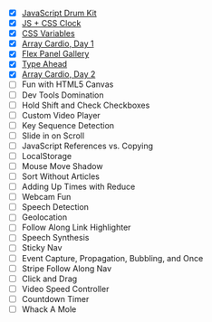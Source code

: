 - [x] [JavaScript Drum Kit](https://github.com/bebeboboha/JavaScript30/tree/master/01%20-%20JavaScript%20Drum%20Kit)
- [x] [JS + CSS Clock](https://github.com/bebeboboha/JavaScript30/tree/master/02%20-%20JS%20and%20CSS%20Clock)
- [x] [CSS Variables](https://github.com/bebeboboha/JavaScript30/tree/master/03%20-%20CSS%20Variables)
- [x] [Array Cardio, Day 1](https://github.com/bebeboboha/JavaScript30/tree/master/04%20-%20Array%20Cardio%20Day%201)
- [x] [Flex Panel Gallery](https://github.com/bebeboboha/JavaScript30/tree/master/05%20-%20Flex%20Panel%20Gallery)
- [x] [Type Ahead](https://github.com/bebeboboha/JavaScript30/tree/master/06%20-%20Type%20Ahead)
- [x] [Array Cardio, Day 2](https://github.com/bebeboboha/JavaScript30/tree/master/07%20-%20Array%20Cardio%20Day%202)
- [ ] Fun with HTML5 Canvas
- [ ] Dev Tools Domination
- [ ] Hold Shift and Check Checkboxes
- [ ] Custom Video Player
- [ ] Key Sequence Detection
- [ ] Slide in on Scroll
- [ ] JavaScript References vs. Copying
- [ ] LocalStorage
- [ ] Mouse Move Shadow
- [ ] Sort Without Articles
- [ ] Adding Up Times with Reduce
- [ ] Webcam Fun
- [ ] Speech Detection
- [ ] Geolocation
- [ ] Follow Along Link Highlighter
- [ ] Speech Synthesis
- [ ] Sticky Nav
- [ ] Event Capture, Propagation, Bubbling, and Once
- [ ] Stripe Follow Along Nav
- [ ] Click and Drag
- [ ] Video Speed Controller
- [ ] Countdown Timer
- [ ] Whack A Mole